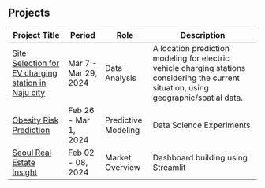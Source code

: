 ## Projects

| Project Title |    Period     |     Role     |     Description     | 
| ------------- | ------------- | ------------ | --------------------|
| [Site Selection for EV charging station in Naju city](https://github.com/dsmondo/jh-faces) | Mar 7 - Mar 29, 2024 | Data Analysis | A location prediction modeling for electric vehicle charging stations considering the current situation, using geographic/spatial data. |
| [Obesity Risk Prediction](https://github.com/dsmondo/kaggle) | Feb 26 - Mar 1, 2024 | Predictive Modeling | Data Science Experiments |
| [Seoul Real Estate Insight](https://github.com/dsmondo/miniProject) | Feb 02 - 08, 2024 | Market Overview | Dashboard building using Streamlit |
